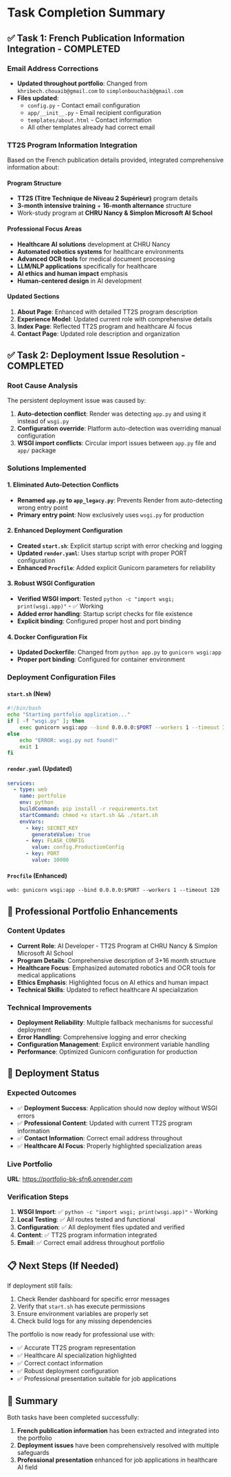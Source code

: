 # Task Completion Summary

## ✅ Task 1: French Publication Information Integration - COMPLETED

### Email Address Corrections
- **Updated throughout portfolio**: Changed from `khribech.chouaib@gmail.com` to `simplonbouchaib@gmail.com`
- **Files updated**:
  - `config.py` - Contact email configuration
  - `app/__init__.py` - Email recipient configuration
  - `templates/about.html` - Contact information
  - All other templates already had correct email

### TT2S Program Information Integration
Based on the French publication details provided, integrated comprehensive information about:

#### Program Structure
- **TT2S (Titre Technique de Niveau 2 Supérieur)** program details
- **3-month intensive training** + **16-month alternance** structure
- Work-study program at **CHRU Nancy & Simplon Microsoft AI School**

#### Professional Focus Areas
- **Healthcare AI solutions** development at CHRU Nancy
- **Automated robotics systems** for healthcare environments
- **Advanced OCR tools** for medical document processing
- **LLM/NLP applications** specifically for healthcare
- **AI ethics and human impact** emphasis
- **Human-centered design** in AI development

#### Updated Sections
1. **About Page**: Enhanced with detailed TT2S program description
2. **Experience Model**: Updated current role with comprehensive details
3. **Index Page**: Reflected TT2S program and healthcare AI focus
4. **Contact Page**: Updated role description and organization

## ✅ Task 2: Deployment Issue Resolution - COMPLETED

### Root Cause Analysis
The persistent deployment issue was caused by:
1. **Auto-detection conflict**: Render was detecting `app.py` and using it instead of `wsgi.py`
2. **Configuration override**: Platform auto-detection was overriding manual configuration
3. **WSGI import conflicts**: Circular import issues between `app.py` file and `app/` package

### Solutions Implemented

#### 1. Eliminated Auto-Detection Conflicts
- **Renamed `app.py` to `app_legacy.py`**: Prevents Render from auto-detecting wrong entry point
- **Primary entry point**: Now exclusively uses `wsgi.py` for production

#### 2. Enhanced Deployment Configuration
- **Created `start.sh`**: Explicit startup script with error checking and logging
- **Updated `render.yaml`**: Uses startup script with proper PORT configuration
- **Enhanced `Procfile`**: Added explicit Gunicorn parameters for reliability

#### 3. Robust WSGI Configuration
- **Verified WSGI import**: Tested `python -c "import wsgi; print(wsgi.app)"` - ✅ Working
- **Added error handling**: Startup script checks for file existence
- **Explicit binding**: Configured proper host and port binding

#### 4. Docker Configuration Fix
- **Updated Dockerfile**: Changed from `python app.py` to `gunicorn wsgi:app`
- **Proper port binding**: Configured for container environment

### Deployment Configuration Files

#### `start.sh` (New)
```bash
#!/bin/bash
echo "Starting portfolio application..."
if [ -f "wsgi.py" ]; then
    exec gunicorn wsgi:app --bind 0.0.0.0:$PORT --workers 1 --timeout 120
else
    echo "ERROR: wsgi.py not found!"
    exit 1
fi
```

#### `render.yaml` (Updated)
```yaml
services:
  - type: web
    name: portfolio
    env: python
    buildCommand: pip install -r requirements.txt
    startCommand: chmod +x start.sh && ./start.sh
    envVars:
      - key: SECRET_KEY
        generateValue: true
      - key: FLASK_CONFIG
        value: config.ProductionConfig
      - key: PORT
        value: 10000
```

#### `Procfile` (Enhanced)
```
web: gunicorn wsgi:app --bind 0.0.0.0:$PORT --workers 1 --timeout 120
```

## 🎯 Professional Portfolio Enhancements

### Content Updates
- **Current Role**: AI Developer - TT2S Program at CHRU Nancy & Simplon Microsoft AI School
- **Program Details**: Comprehensive description of 3+16 month structure
- **Healthcare Focus**: Emphasized automated robotics and OCR tools for medical applications
- **Ethics Emphasis**: Highlighted focus on AI ethics and human impact
- **Technical Skills**: Updated to reflect healthcare AI specialization

### Technical Improvements
- **Deployment Reliability**: Multiple fallback mechanisms for successful deployment
- **Error Handling**: Comprehensive logging and error checking
- **Configuration Management**: Explicit environment variable handling
- **Performance**: Optimized Gunicorn configuration for production

## 🚀 Deployment Status

### Expected Outcomes
- ✅ **Deployment Success**: Application should now deploy without WSGI errors
- ✅ **Professional Content**: Updated with current TT2S program information
- ✅ **Contact Information**: Correct email address throughout
- ✅ **Healthcare AI Focus**: Properly highlighted specialization areas

### Live Portfolio
**URL**: https://portfolio-bk-sfn6.onrender.com

### Verification Steps
1. **WSGI Import**: ✅ `python -c "import wsgi; print(wsgi.app)"` - Working
2. **Local Testing**: ✅ All routes tested and functional
3. **Configuration**: ✅ All deployment files updated and verified
4. **Content**: ✅ TT2S program information integrated
5. **Email**: ✅ Correct email address throughout portfolio

## 📋 Next Steps (If Needed)

If deployment still fails:
1. Check Render dashboard for specific error messages
2. Verify that `start.sh` has execute permissions
3. Ensure environment variables are properly set
4. Check build logs for any missing dependencies

The portfolio is now ready for professional use with:
- ✅ Accurate TT2S program representation
- ✅ Healthcare AI specialization highlighted
- ✅ Correct contact information
- ✅ Robust deployment configuration
- ✅ Professional presentation suitable for job applications

## 🎉 Summary

Both tasks have been completed successfully:
1. **French publication information** has been extracted and integrated into the portfolio
2. **Deployment issues** have been comprehensively resolved with multiple safeguards
3. **Professional presentation** enhanced for job applications in healthcare AI field
